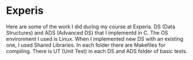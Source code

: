 # Experis
Here are some of the work I did during my course at Experis.
DS (Data Structures) and ADS (Advanced DS) that I implementd in C.
The OS environment I used is Linux.
When I implemented new DS with an existing one, I used Shared Libraries.
In each folder there are Makefiles for compiling.
There is UT (Unit Test) in each DS and ADS folder of basic tests.